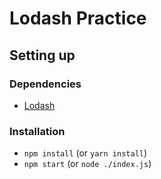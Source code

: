 # Lodash Practice

## Setting up

### Dependencies

* [Lodash](https://lodash.com)

### Installation

* `npm install` (or `yarn install`)
* `npm start` (or `node ./index.js`)